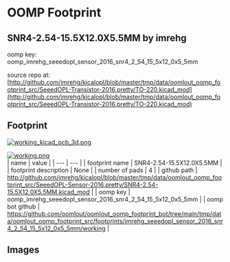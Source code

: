 # OOMP Footprint  
## SNR4-2.54-15.5X12.0X5.5MM  by imrehg  
  
oomp key: oomp_imrehg_seeedopl_sensor_2016_snr4_2_54_15_5x12_0x5_5mm  
  
source repo at: [http://github.com/imrehg/kicalopl/blob/master/tmp/data/oomlout_oomp_footprint_src/SeeedOPL-Transistor-2016.pretty/TO-220.kicad_mod](http://github.com/imrehg/kicalopl/blob/master/tmp/data/oomlout_oomp_footprint_src/SeeedOPL-Transistor-2016.pretty/TO-220.kicad_mod)  
## Footprint  
  
[![working_kicad_pcb_3d.png](working_kicad_pcb_3d_600.png)](working_kicad_pcb_3d.png)  
  
[![working.png](working_600.png)](working.png)  
| name | value | 
| --- | --- | 
| footprint name | SNR4-2.54-15.5X12.0X5.5MM | 
| footprint description | None | 
| number of pads | 4 | 
| github path | http://github.com/imrehg/kicalopl/blob/master/tmp/data/oomlout_oomp_footprint_src/SeeedOPL-Sensor-2016.pretty/SNR4-2.54-15.5X12.0X5.5MM.kicad_mod | 
| oomp key | oomp_imrehg_seeedopl_sensor_2016_snr4_2_54_15_5x12_0x5_5mm | 
| oomp bot github | https://github.com/oomlout/oomlout_oomp_footprint_bot/tree/main/tmp/data/oomlout_oomp_footprint_src/footprints/imrehg_seeedopl_sensor_2016_snr4_2_54_15_5x12_0x5_5mm/working | 
## Images  
